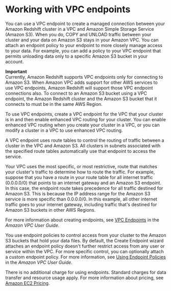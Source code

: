 # Working with VPC endpoints<a name="enhanced-vpc-working-with-endpoints"></a>

You can use a VPC endpoint to create a managed connection between your Amazon Redshift cluster in a VPC and Amazon Simple Storage Service \(Amazon S3\)\. When you do, COPY and UNLOAD traffic between your cluster and your data on Amazon S3 stays in your Amazon VPC\. You can attach an endpoint policy to your endpoint to more closely manage access to your data\. For example, you can add a policy to your VPC endpoint that permits unloading data only to a specific Amazon S3 bucket in your account\.

**Important**  
Currently, Amazon Redshift supports VPC endpoints only for connecting to Amazon S3\. When Amazon VPC adds support for other AWS services to use VPC endpoints, Amazon Redshift will support those VPC endpoint connections also\. To connect to an Amazon S3 bucket using a VPC endpoint, the Amazon Redshift cluster and the Amazon S3 bucket that it connects to must be in the same AWS Region\.

To use VPC endpoints, create a VPC endpoint for the VPC that your cluster is in and then enable enhanced VPC routing for your cluster\. You can enable enhanced VPC routing when you create your cluster in a VPC, or you can modify a cluster in a VPC to use enhanced VPC routing\.

A VPC endpoint uses route tables to control the routing of traffic between a cluster in the VPC and Amazon S3\. All clusters in subnets associated with the specified route tables automatically use that endpoint to access the service\.

Your VPC uses the most specific, or most restrictive, route that matches your cluster's traffic to determine how to route the traffic\. For example, suppose that you have a route in your route table for all internet traffic \(0\.0\.0\.0/0\) that points to an internet gateway and an Amazon S3 endpoint\. In this case, the endpoint route takes precedence for all traffic destined for Amazon S3\. This is because the IP address range for the Amazon S3 service is more specific than 0\.0\.0\.0/0\. In this example, all other internet traffic goes to your internet gateway, including traffic that's destined for Amazon S3 buckets in other AWS Regions\.

For more information about creating endpoints, see [VPC Endpoints](https://docs.aws.amazon.com/vpc/latest/userguide/vpc-endpoints.html) in the *Amazon VPC User Guide\.*

You use endpoint policies to control access from your cluster to the Amazon S3 buckets that hold your data files\. By default, the Create Endpoint wizard attaches an endpoint policy doesn't further restrict access from any user or service within the VPC\. For more specific control, you can optionally attach a custom endpoint policy\. For more information, see [Using Endpoint Policies](https://docs.aws.amazon.com/vpc/latest/userguide/vpc-endpoints.html#vpc-endpoint-policies) in the *Amazon VPC User Guide\.* 

There is no additional charge for using endpoints\. Standard charges for data transfer and resource usage apply\. For more information about pricing, see [Amazon EC2 Pricing](https://aws.amazon.com/redshift/pricing/#Data_Transfer)\.